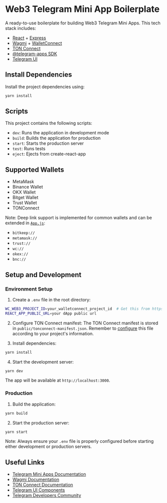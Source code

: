 # Web3 Telegram Mini App Boilerplate

A ready-to-use boilerplate for building Web3 Telegram Mini Apps.
This tech stack includes:
- [React](https://react.dev/) + [Express](https://expressjs.com/)
- [Wagmi](https://wagmi.sh/) + [WalletConnect](https://reown.com/)
- [TON Connect](https://docs.ton.org/develop/dapps/ton-connect/overview)
- [@telegram-apps SDK](https://docs.telegram-mini-apps.com/packages/telegram-apps-sdk/2-x)
- [Telegram UI](https://tgui.xelene.me/?path=/docs/getting-started--documentation)

## Install Dependencies

Install the project dependencies using:

```bash
yarn install
```

## Scripts

This project contains the following scripts:

- `dev`: Runs the application in development mode
- `build`: Builds the application for production
- `start`: Starts the production server
- `test`: Runs tests
- `eject`: Ejects from create-react-app

## Supported Wallets

- MetaMask
- Binance Wallet
- OKX Wallet
- Bitget Wallet
- Trust Wallet
- TONConnect

Note: Deep link support is implemented for common wallets and can be extended in [`App.js`](https://github.com/kevinb1003/web3-telegram-mini-app/blob/master/src/App.js#L21-L59):

- `bitkeep://`
- `metamask://`
- `trust://`
- `wc://`
- `okex://`
- `bnc://`

## Setup and Development

### Environment Setup

1. Create a `.env` file in the root directory:

```bash
WC_WEB3_PROJECT_ID=your_walletconnect_project_id  # Get this from https://cloud.walletconnect.com/
REACT_APP_PUBLIC_URL=your dApp public url
```

2. Configure TON Connect manifest:
   The TON Connect manifest is stored in `public/tonconnect-manifest.json`. Remember to [configure](https://docs.ton.org/develop/dapps/ton-connect/manifest) this file according to your project's information.

3. Install dependencies:

```bash
yarn install
```

4. Start the development server:

```bash
yarn dev
```

The app will be available at `http://localhost:3000`.

### Production

1. Build the application:

```bash
yarn build
```

2. Start the production server:

```bash
yarn start
```

Note: Always ensure your `.env` file is properly configured before starting either development or production servers.

## Useful Links

- [Telegram Mini Apps Documentation](https://docs.telegram-mini-apps.com/)
- [Wagmi Documentation](https://wagmi.sh/react/getting-started)
- [TON Connect Documentation](https://docs.ton.org/develop/dapps/ton-connect/overview)
- [Telegram UI Components](https://tgui.xelene.me/?path=/docs/getting-started--documentation)
- [Telegram Developers Community](https://t.me/devs)
